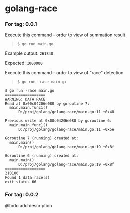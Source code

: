# golang-race

### For tag: 0.0.1

Execute this command - order to view of summation result
> `$ go run main.go`

Example output:
`261848`

Expected: `1000000`


Execute this command - order to view of "race" detection
> `$ go run -race main.go`

```
$ go run -race main.go
==================
WARNING: DATA RACE
Read at 0x00c04206e080 by goroutine 7:
  main.main.func1()
      D:/proj/golang/golang-race/main.go:11 +0x48

Previous write at 0x00c04206e080 by goroutine 6:
  main.main.func1()
      D:/proj/golang/golang-race/main.go:11 +0x5e

Goroutine 7 (running) created at:
  main.main()
      D:/proj/golang/golang-race/main.go:19 +0x8f

Goroutine 6 (running) created at:
  main.main()
      D:/proj/golang/golang-race/main.go:19 +0x8f
==================
210100
Found 1 data race(s)
exit status 66

```

### For tag: 0.0.2

@todo add description